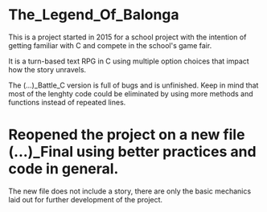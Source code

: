 # The_Legend_Of_Balonga
This is a project started in 2015 for a school project with the intention of getting familiar with C and compete in the school's game fair.

 It is a turn-based text RPG in C using multiple option choices that impact how the story unravels.
 
 The (...)_Battle_C version is full of bugs and is unfinished. Keep in mind that most of the lenghty code could be eliminated by using more methods and functions instead of repeated lines.

# Reopened the project on a new file (...)_Final using better practices and code in general.

The new file does not include a story, there are only the basic mechanics laid out for further development of the project.
